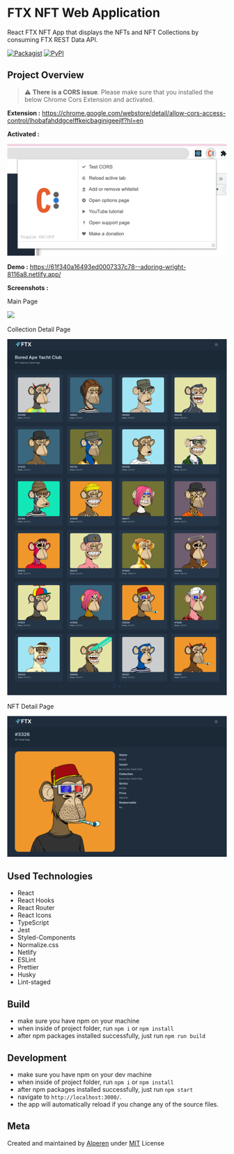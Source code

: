 # FTX NFT Web Application

React FTX NFT App that displays the NFTs and NFT Collections by consuming FTX REST Data API.

[![Packagist](https://img.shields.io/packagist/l/doctrine/orm.svg)]() 
[![PyPI](https://img.shields.io/pypi/status/Django.svg)]()


## Project Overview

> :warning: **There is a CORS issue**. Please make sure that you installed the below Chrome Cors Extension and activated.

**Extension :** https://chrome.google.com/webstore/detail/allow-cors-access-control/lhobafahddgcelffkeicbaginigeejlf?hl=en

**Activated :**

![](https://github.com/iamalperen/ftx/blob/main/ss/extension.png?raw=true)


**Demo :** https://61f340a16493ed0007337c78--adoring-wright-8116a8.netlify.app/

**Screenshots :**

Main Page

![](https://github.com/iamalperen/ftx/blob/main/ss/main.png?raw=true)

Collection Detail Page

![](https://github.com/iamalperen/ftx/blob/main/ss/collection.png?raw=true)

NFT Detail Page

![](https://github.com/iamalperen/ftx/blob/main/ss/detail.png?raw=true)


## Used Technologies
- React
- React Hooks
- React Router
- React Icons
- TypeScript
- Jest
- Styled-Components
- Normalize.css
- Netlify
- ESLint
- Prettier
- Husky
- Lint-staged


## Build

- make sure you have npm on your machine
- when inside of project folder, run `npm i` or `npm install`
- after npm packages installed successfully, just run `npm run build`


## Development

- make sure you have npm on your dev machine
- when inside of project folder, run `npm i` or `npm install`
- after npm packages installed successfully, just run `npm start`
- navigate to `http://localhost:3000/`.
- the app will automatically reload if you change any of the source files.


## Meta

Created and maintained by [Alperen](https://github.com/iamalperen) under [MIT](LICENSE.md) License
